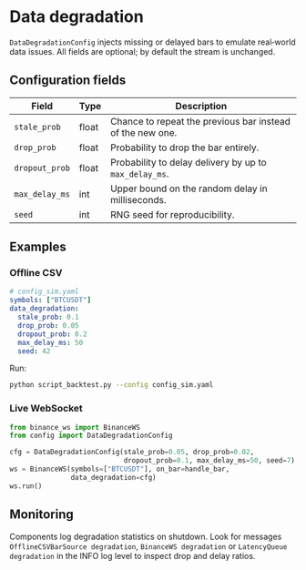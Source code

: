 # Data degradation

`DataDegradationConfig` injects missing or delayed bars to emulate
real‑world data issues. All fields are optional; by default the stream is
unchanged.

## Configuration fields

| Field | Type | Description |
|------|------|-------------|
| `stale_prob` | float | Chance to repeat the previous bar instead of the new one. |
| `drop_prob` | float | Probability to drop the bar entirely. |
| `dropout_prob` | float | Probability to delay delivery by up to `max_delay_ms`. |
| `max_delay_ms` | int | Upper bound on the random delay in milliseconds. |
| `seed` | int | RNG seed for reproducibility. |

## Examples

### Offline CSV

```yaml
# config_sim.yaml
symbols: ["BTCUSDT"]
data_degradation:
  stale_prob: 0.1
  drop_prob: 0.05
  dropout_prob: 0.2
  max_delay_ms: 50
  seed: 42
```

Run:

```bash
python script_backtest.py --config config_sim.yaml
```

### Live WebSocket

```python
from binance_ws import BinanceWS
from config import DataDegradationConfig

cfg = DataDegradationConfig(stale_prob=0.05, drop_prob=0.02,
                            dropout_prob=0.1, max_delay_ms=50, seed=7)
ws = BinanceWS(symbols=["BTCUSDT"], on_bar=handle_bar,
               data_degradation=cfg)
ws.run()
```

## Monitoring

Components log degradation statistics on shutdown. Look for messages
`OfflineCSVBarSource degradation`, `BinanceWS degradation` or
`LatencyQueue degradation` in the INFO log level to inspect drop and
delay ratios.
